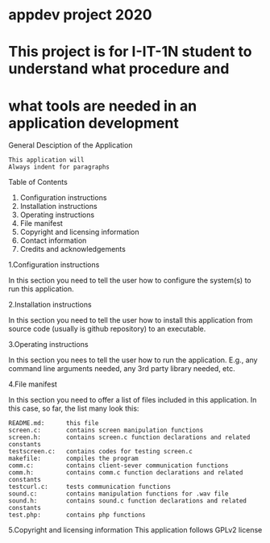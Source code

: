 # appdev project 2020

# This project is for I-IT-1N student to understand  what procedure and
# what tools are needed in an application development

General Desciption of the Application

	This application will
	Always indent for paragraphs

Table of Contents
1. Configuration instructions
2. Installation instructions
3. Operating instructions
4. File manifest
5. Copyright and licensing information
6. Contact information
7. Credits and acknowledgements

1.Configuration instructions

In this section you need to tell the user how to configure the system(s)
to run this application.

2.Installation instructions

In this section you need to tell the user how to install this application
from source code (usually is github repository) to an executable.

3.Operating instructions

In this section you nees to tell the user how to run the application. E.g.,
any command line arguments needed, any 3rd party library needed, etc.

4.File manifest

In this section you need to offer a list of files included in this application.
In this case, so far, the list many look this:


	README.md:		this file
	screen.c:		contains screen manipulation functions
	screen.h:		contains screen.c function declarations and related constants
	testscreen.c:	contains codes for testing screen.c
	makefile:		compiles the program
	comm.c:			contains client-sever communication functions
	comm.h:			contains comm.c function declarations and related constants
	testcurl.c:		tests communication functions
	sound.c:		contains manipulation functions for .wav file
	sound.h:		contains sound.c function declarations and related constants
	test.php:		contains php functions


5.Copyright and licensing information
This application follows GPLv2 license
